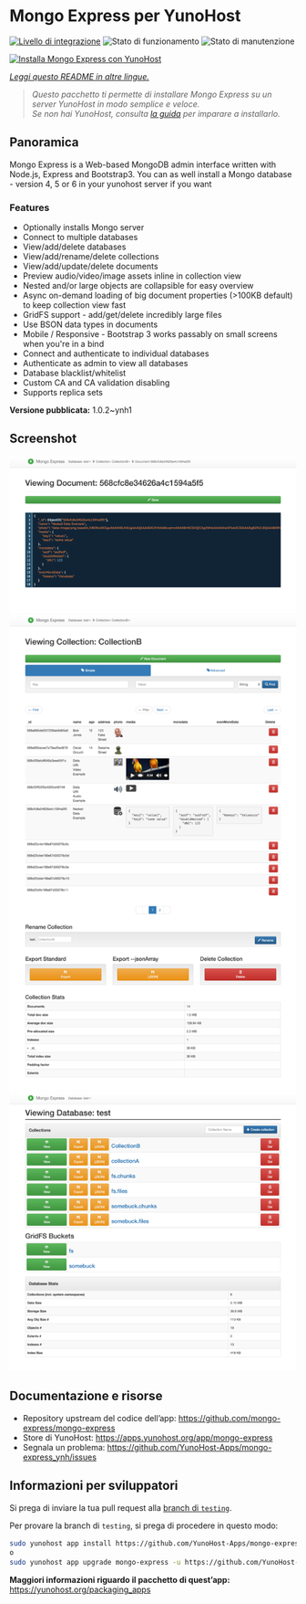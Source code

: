 <!--
N.B.: Questo README è stato automaticamente generato da <https://github.com/YunoHost/apps/tree/master/tools/readme_generator>
NON DEVE essere modificato manualmente.
-->

# Mongo Express per YunoHost

[![Livello di integrazione](https://dash.yunohost.org/integration/mongo-express.svg)](https://dash.yunohost.org/appci/app/mongo-express) ![Stato di funzionamento](https://ci-apps.yunohost.org/ci/badges/mongo-express.status.svg) ![Stato di manutenzione](https://ci-apps.yunohost.org/ci/badges/mongo-express.maintain.svg)

[![Installa Mongo Express con YunoHost](https://install-app.yunohost.org/install-with-yunohost.svg)](https://install-app.yunohost.org/?app=mongo-express)

*[Leggi questo README in altre lingue.](./ALL_README.md)*

> *Questo pacchetto ti permette di installare Mongo Express su un server YunoHost in modo semplice e veloce.*  
> *Se non hai YunoHost, consulta [la guida](https://yunohost.org/install) per imparare a installarlo.*

## Panoramica

Mongo Express is a Web-based MongoDB admin interface written with Node.js, Express and Bootstrap3.
You can as well install a Mongo database - version 4, 5 or 6 in your yunohost server if you want 

### Features
- Optionally installs Mongo server
- Connect to multiple databases
- View/add/delete databases
- View/add/rename/delete collections
- View/add/update/delete documents
- Preview audio/video/image assets inline in collection view
- Nested and/or large objects are collapsible for easy overview
- Async on-demand loading of big document properties (>100KB default) to keep collection view fast
- GridFS support - add/get/delete incredibly large files
- Use BSON data types in documents
- Mobile / Responsive - Bootstrap 3 works passably on small screens when you're in a bind
- Connect and authenticate to individual databases
- Authenticate as admin to view all databases
- Database blacklist/whitelist
- Custom CA and CA validation disabling
- Supports replica sets


**Versione pubblicata:** 1.0.2~ynh1

## Screenshot

![Screenshot di Mongo Express](./doc/screenshots/document-edit.png)
![Screenshot di Mongo Express](./doc/screenshots/collection-view.png)
![Screenshot di Mongo Express](./doc/screenshots/databases-view.png)

## Documentazione e risorse

- Repository upstream del codice dell’app: <https://github.com/mongo-express/mongo-express>
- Store di YunoHost: <https://apps.yunohost.org/app/mongo-express>
- Segnala un problema: <https://github.com/YunoHost-Apps/mongo-express_ynh/issues>

## Informazioni per sviluppatori

Si prega di inviare la tua pull request alla [branch di `testing`](https://github.com/YunoHost-Apps/mongo-express_ynh/tree/testing).

Per provare la branch di `testing`, si prega di procedere in questo modo:

```bash
sudo yunohost app install https://github.com/YunoHost-Apps/mongo-express_ynh/tree/testing --debug
o
sudo yunohost app upgrade mongo-express -u https://github.com/YunoHost-Apps/mongo-express_ynh/tree/testing --debug
```

**Maggiori informazioni riguardo il pacchetto di quest’app:** <https://yunohost.org/packaging_apps>
